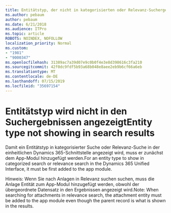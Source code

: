 ```yaml
---
title: Entitätstyp, der nicht in kategorisierten oder Relevanz-Suchergebnissen in Dynamics 365 Unified Interface angezeigt wird
ms.author: pebaum
author: pebaum
ms.date: 6/21/2018
ms.audience: ITPro
ms.topic: article
ROBOTS: NOINDEX, NOFOLLOW
localization_priority: Normal
ms.custom:
- "1981"
- "9000347"
ms.openlocfilehash: 31389ac7a39d07e9c0b0f4e3e8d398616c3fa210
ms.sourcegitcommit: 42f0dc9fdf5b93a68b048e8aee2eb9b6cf66a6eb
ms.translationtype: MT
ms.contentlocale: de-DE
ms.lasthandoff: 07/15/2019
ms.locfileid: "35697154"
---
```

# <a name="entity-type-not-showing-in-search-results"></a><span data-ttu-id="06006-102">Entitätstyp wird nicht in den Suchergebnissen angezeigt</span><span class="sxs-lookup"><span data-stu-id="06006-102">Entity type not showing in search results</span></span>

<span data-ttu-id="06006-103">Damit ein Entitätstyp in kategorisierter Suche oder Relevanz-Suche in der einheitlichen Dynamics 365-Schnittstelle angezeigt wird, muss er zunächst dem App-Modul hinzugefügt werden.</span><span class="sxs-lookup"><span data-stu-id="06006-103">For an entity type to show in categorized search or relevance search in the Dynamics 365 Unified Interface, it must be first added to the app module.</span></span>

<span data-ttu-id="06006-104">Hinweis: Wenn Sie nach Anlagen in Relevanz suchen suchen, muss die Anlage Entität zum App-Modul hinzugefügt werden, obwohl der übergeordnete Datensatz in den Ergebnissen angezeigt wird.</span><span class="sxs-lookup"><span data-stu-id="06006-104">Note: When searching for attachments in relevance search, the attachment entity must be added to the app module even though the parent record is what is shown in the results.</span></span>
